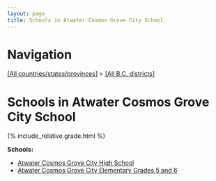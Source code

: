 ```yaml
---
layout: page
title: Schools in Atwater Cosmos Grove City School
---
```

# Navigation

[[All countries/states/provinces]](../..) > [[All B.C. districts]](..)

# Schools in Atwater Cosmos Grove City School

{% include_relative grade.html %}

**Schools:**

- [Atwater Cosmos Grove City High School](Atwater_Cosmos_Grove_City_High_School.md)
- [Atwater Cosmos Grove City Elementary Grades 5 and 6](Atwater_Cosmos_Grove_City_Elementary_Grades_5_and_6.md)
